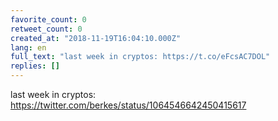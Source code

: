 ```yaml
---
favorite_count: 0
retweet_count: 0
created_at: "2018-11-19T16:04:10.000Z"
lang: en
full_text: "last week in cryptos: https://t.co/eFcsAC7DOL"
replies: []
---
```


last week in cryptos: <https://twitter.com/berkes/status/1064546642450415617>
